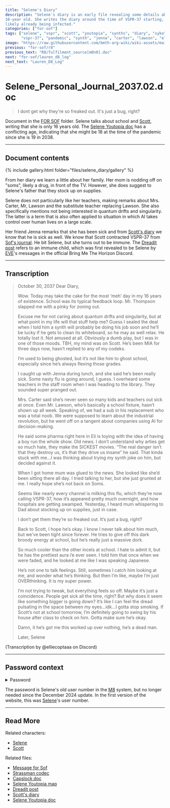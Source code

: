```yaml
---
title: "Selene's Diary"
description: "Selene's diary is an early file revealing some details about her life as a 
16-year old. She writes the diary around the time of VSPR-37 starting, with some in her environment 
likely already being infected."
categories: ["for-sof"]
tags: ["selene", "vspr", "scott", "youtopia", "synths", "diary", "syko", "soms", "for sof", 
       "vspr-37", "pandemic", "synth", "jenna", "carter", "lawson", "eli", "pharma"]
image: "https://raw.githubusercontent.com/bmth-arg-wiki/wiki-assets/main/files/selene_diary/gallery/selene_diary1.jpg"
previous: "for-sof/r8"
previous_text: "R8/fulfilment_source[m0n0].doc"
next: "for-sof/lauren_d8_log"
next_text: "Lauren_D8_Log"
---
```


# Selene_Personal_Journal_2037.02.doc

> I dont get why they're so freaked out. It's just a bug, right?

Document in the [FOR SOF](../for-sof) folder. Selene talks about school and [Scott](scott_personal_journal), writing that she is 
only 16 years old. The [Selene Youtopia doc](../for-sof/selene_youtopia_doc) has a conflicting age, indicating that she 
might be 18 at the time of the pandemic since she is 19 in 2038.

***

## Document contents

{% include gallery.html folder="files/selene_diary/gallery" %}

From her diary we learn a little about her family. Her mom is nodding off on "soms", likely a drug, 
in front of the TV. However, she does suggest to Selene's father that they stock up on supplies. 

Selene does not particularly like her teachers, making remarks about Mrs. Carter, Mr, Lawson and the 
substitute teacher replacing Lawson.
She also specifically mentions not being interested in quantum drifts and singularity.
The latter is a term that is also often applied to situation in which AI takes control over human lives 
on a large scale.

Her friend Jenna remarks that she has been sick and from [Scott's diary](scott_personal_journal) we 
know that he is sick as well. We know that Scott contracted VSPR-37 from [Sof's journal](../lore/journal). 
He bit Selene, but she turns out to be immune. The [Dreadit post](dreadit) refers to an immune child,
which was first revealed to be Selene by [EVE](../characters/eve)'s messages in the official Bring Me The Horizon 
Discord.

***

## Transcription

> October 30, 2037
> Dear Diary,
>
> Wow. Today may take the cake for the most ‘meh’ day in my 16 years of existence. School was its typical feedback loop. Mr. Thompson slapped me with a pinky for zoning out.
>
> Excuse me for not caring about quantum drifts and singularity, but at what point in my life will that stuff help me? Guess I sealed the deal when I told him a synth will probably be doing his job soon and he’ll be lucky if he gets to clean its whiteboard, so he may as well relax. He totally lost it. Not amused at all.
> Obviously a dumb play, but I was in one of those moods. TBH, my mind was on Scott. He’s been MIA for three days now, hasn’t replied to any of my codeks.
>
> I’m used to being ghosted, but it’s not like him to ghost school, especially since he’s always flexing those grades.
>
> I caught up with Jenna during lunch, and she said he’s been really sick. Some nasty flu is going around, I guess. I overheard some teachers in the staff room when I was heading to the library. They sounded super pranged out.
>
> Mrs. Carter said she’s never seen so many kids and teachers out sick at once. Even Mr. Lawson, who’s basically a school fixture, hasn’t shown up all week.
Speaking of, we had a sub in his replacement who was a total noob. We were supposed to learn about the industrial revolution, but he went off on a tangent about companies using AI for decision-making.
>
> He said some pharma right here in Eli is toying with the idea of having a boy run the whole show. Old news. I don’t understand why arties get so much hate, they make the SICKEST movies. “The real danger isn’t that they destroy us, it’s that they drive us insane” he said.
That kinda stuck with me…I was thinking about trying my synth joke on him, but decided against it.
>
> When I got home mum was glued to the news. She looked like she’d been sitting there all day. I tried talking to her, but she just grunted at me. I really hope she’s not back on Soms.
>
> Seems like nearly every channel is milking this flu, which they’re now calling VSPR-37, how it’s appeared pretty much overnight, and how hospitals are getting swamped. Yesterday, I heard mum whispering to Dad about stocking up on supplies, just in case.
>
> I don’t get them they’re so freaked out. It’s just a bug, right?
>
> Back to Scott, I hope he’s okay. I know I never talk about him much, but we’ve been tight since forever. He tries to give off this dark broody energy at school, but he’s really just a massive dork.
>
> So much cooler than the other incels at school. I hate to admit it, but he has the prettiest aura i’e ever seen. I told him that once when we were faded, and he looked at me like I was speaking Japanese.
>
> He’s not one to talk feelings. Still, sometimes I catch him looking at me, and wonder what he’s thinking. But then I’m like, maybe I’m just OVERthinking. It is my super power.
>
> I’m not trying to tweak, but everything feels so off. Maybe it’s just a coincidence. People get sick all the time, right? But why does it seem like something bigger is going down? It’s like I can feel the dread pulsating in the space between my eyes…idk…I gotta stop smoking.
> If Scott’s not at school tomorrow, I’m definitely going to swing by his house after class to check on him. Gotta make sure he’s okay.
>
> Damn, it he’s got me this worked up over nothing, he’s a dead man.
>
> Later,
> Selene

(Transcription by @elliecoptaaa on Discord)

***

## Password context

<details class="password">
  <summary>Password</summary>

0003
</details>

The password is Selene's old user number in the [M8](../m8) system, but no longer needed since 
the December 2024 update. In the first version of the website, this was [Selene](../characters/selene)'s user number.

***

## Read More

Related characters:

- [Selene](../characters/selene)
- [Scott](../characters/syko)

Related files:

- [Message for Sof](msgforsof)
- [Strassman codec](strassmancodec)
- [Capslock doc](capslock_doc)
- [Selene Youtopia map](selenes_map)
- [Dreadit post](dreadit)
- [Scott's diary](scott_personal_journal)
- [Selene Youtopia doc](../for-sof/selene_youtopia_doc)
